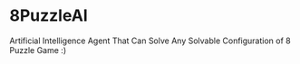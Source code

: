 # 8PuzzleAI
Artificial Intelligence Agent That Can Solve Any Solvable Configuration of 8 Puzzle Game :)
